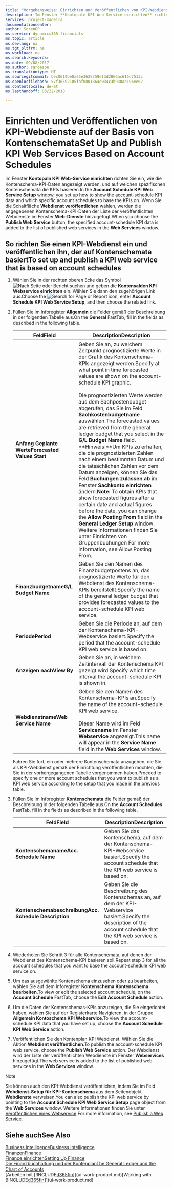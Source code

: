 ```yaml
---
title: "Vorgehensweise: Einrichten und Veröffentlichen von KPI-Webdienste auf der Basis von Kontenschemata  | Microsoft Docs"
description: Im Fenster **Kontopaln KPI Web-Service einrichten** richten Sie ein, wie die Kontenschema-KPI-Daten angezeigt werden, und auf welchen spezifischen Kontenschemata die KPIs basieren.
services: project-madeira
documentationcenter: 
author: SorenGP
ms.service: dynamics365-financials
ms.topic: article
ms.devlang: na
ms.tgt_pltfrm: na
ms.workload: na
ms.search.keywords: 
ms.date: 09/08/2017
ms.author: sgroespe
ms.translationtype: HT
ms.sourcegitcommit: bec0619be0a65e3625759e13d2866ac615d7513c
ms.openlocfilehash: 57f36592105faf0801864e034c3b930ae196ee62
ms.contentlocale: de-at
ms.lasthandoff: 03/22/2018

---
```

# <a name="set-up-and-publish-kpi-web-services-based-on-account-schedules"></a><span data-ttu-id="71095-103">Einrichten und Veröffentlichen von KPI-Webdienste auf der Basis von Kontenschemata</span><span class="sxs-lookup"><span data-stu-id="71095-103">Set Up and Publish KPI Web Services Based on Account Schedules</span></span>
<span data-ttu-id="71095-104">Im Fenster **Kontopaln KPI Web-Service einrichten** richten Sie ein, wie die Kontenschema-KPI-Daten angezeigt werden, und auf welchen spezifischen Kontenschemata die KPIs basieren.</span><span class="sxs-lookup"><span data-stu-id="71095-104">In the **Account Schedule KPI Web Service Setup** window, you set up how to show the account-schedule KPI data and which specific account schedules to base the KPIs on.</span></span> <span data-ttu-id="71095-105">Wenn Sie die Schaltfläche **Webdienst veröffentlichen** wählen, werden die angegebenen Kontenschema-KPI-Daten der Liste der veröffentlichten Webdienste im Fenster **Web-Dienste** hinzugefügt.</span><span class="sxs-lookup"><span data-stu-id="71095-105">When you choose the **Publish Web Service** button, the specified account-schedule KPI data is added to the list of published web services in the **Web Services** window.</span></span>  

## <a name="to-set-up-and-publish-a-kpi-web-service-that-is-based-on-account-schedules"></a><span data-ttu-id="71095-106">So richten Sie einen KPI-Webdienst ein und veröffentlichen ihn, der auf Kontenschemata basiert</span><span class="sxs-lookup"><span data-stu-id="71095-106">To set up and publish a KPI web service that is based on account schedules</span></span>  

1.  <span data-ttu-id="71095-107">Wählen Sie in der rechten oberen Ecke das Symbol ![Nach Seite oder Bericht suchen](media/ui-search/search_small.png "Nach Seite oder Bericht suchen") und geben die **Kontensalden KPI Webservice einrichten** ein. Wählen Sie dann den zugehörigen Link aus.</span><span class="sxs-lookup"><span data-stu-id="71095-107">Choose the ![Search for Page or Report](media/ui-search/search_small.png "Search for Page or Report icon") icon, enter **Account Schedule KPI Web Service Setup**, and then choose the related link.</span></span>  
2.  <span data-ttu-id="71095-108">Füllen Sie im Inforegister **Allgemein** die Felder gemäß der Beschreibung in der folgenden Tabelle aus.</span><span class="sxs-lookup"><span data-stu-id="71095-108">On the **General** FastTab, fill in the fields as described in the following table.</span></span>  

    |<span data-ttu-id="71095-109">Feld</span><span class="sxs-lookup"><span data-stu-id="71095-109">Field</span></span>|<span data-ttu-id="71095-110">Description</span><span class="sxs-lookup"><span data-stu-id="71095-110">Description</span></span>|  
    |---------------------------------|---------------------------------------|  
    |<span data-ttu-id="71095-111">**Anfang Geplante Werte**</span><span class="sxs-lookup"><span data-stu-id="71095-111">**Forecasted Values Start**</span></span>|<span data-ttu-id="71095-112">Geben Sie an, zu welchem Zeitpunkt prognostizierte Werte in der Grafik des Kontenschema-KPIs angezeigt werden.</span><span class="sxs-lookup"><span data-stu-id="71095-112">Specify at what point in time forecasted values are shown on the account-schedule KPI graphic.</span></span><br /><br /> <span data-ttu-id="71095-113">Die prognostizierten Werte werden aus dem Sachpostenbudget abgerufen, das Sie im Feld **Sachkostenbudgetname** auswählen.</span><span class="sxs-lookup"><span data-stu-id="71095-113">The forecasted values are retrieved from the general ledger budget that you select in the **G/L Budget Name** field.</span></span> <span data-ttu-id="71095-114">**Hinweis:**Um KPIs zu erhalten, die die prognostizierten Zahlen nach einem bestimmten Datum und die tatsächlichen Zahlen vor dem Datum anzeigen, können Sie das Feld **Buchungen zulassen ab** im Fenster **Sachkonto einrichten** ändern.</span><span class="sxs-lookup"><span data-stu-id="71095-114">**Note:**  To obtain KPIs that show forecasted figures after a certain date and actual figures before the date, you can change the **Allow Posting From** field in the **General Ledger Setup** window.</span></span> <span data-ttu-id="71095-115">Weitere Informationen finden Sie unter Einrichten von Gruppenbuchungen </span><span class="sxs-lookup"><span data-stu-id="71095-115">For more information, see Allow Posting From.</span></span>|  
    |<span data-ttu-id="71095-116">**Finanzbudgetname**</span><span class="sxs-lookup"><span data-stu-id="71095-116">**G/L Budget Name**</span></span>|<span data-ttu-id="71095-117">Geben Sie den Namen des Finanzbudgetpostens an, das prognostizierte Werte für den Webdienst des Kontenschema-KPIs bereitstellt.</span><span class="sxs-lookup"><span data-stu-id="71095-117">Specify the name of the general ledger budget that provides forecasted values to the account-schedule KPI web service.</span></span>|  
    |<span data-ttu-id="71095-118">**Periode**</span><span class="sxs-lookup"><span data-stu-id="71095-118">**Period**</span></span>|<span data-ttu-id="71095-119">Geben Sie die Periode an, auf dem der Kontenschema-KPI-Webservice basiert.</span><span class="sxs-lookup"><span data-stu-id="71095-119">Specify the period that the account-schedule KPI web service is based on.</span></span>|  
    |<span data-ttu-id="71095-120">**Anzeigen nach**</span><span class="sxs-lookup"><span data-stu-id="71095-120">**View By**</span></span>|<span data-ttu-id="71095-121">Geben Sie an, in welchem Zeitintervall der Kontenschema KPI gezeigt wird.</span><span class="sxs-lookup"><span data-stu-id="71095-121">Specify which time interval the account-schedule KPI is shown in.</span></span>|  
    |<span data-ttu-id="71095-122">**Webdienstname**</span><span class="sxs-lookup"><span data-stu-id="71095-122">**Web Service Name**</span></span>|<span data-ttu-id="71095-123">Geben Sie den Namen des Kontenschema-KPIs an.</span><span class="sxs-lookup"><span data-stu-id="71095-123">Specify the name of the account-schedule KPI web service.</span></span><br /><br /> <span data-ttu-id="71095-124">Dieser Name wird im Feld **Servicename** im Fenster **Webservice** angezeigt.</span><span class="sxs-lookup"><span data-stu-id="71095-124">This name will appear in the **Service Name** field in the **Web Services** window.</span></span>|  

    <span data-ttu-id="71095-125">Fahren Sie fort, ein oder mehrere Kontenschemata anzugeben, die Sie als KPI-Webdienst gemäß der Einrichtung veröffentlichen möchten, die Sie in der vorhergegangenen Tabelle vorgenommen haben.</span><span class="sxs-lookup"><span data-stu-id="71095-125">Proceed to specify one or more account schedules that you want to publish as a KPI web service according to the setup that you made in the previous table.</span></span>  

3.  <span data-ttu-id="71095-126">Füllen Sie im Inforegister **Kontenschemata** die Felder gemäß der Beschreibung in der folgenden Tabelle aus.</span><span class="sxs-lookup"><span data-stu-id="71095-126">On the **Account Schedules** FastTab, fill in the fields as described in the following table.</span></span>  

    |<span data-ttu-id="71095-127">Feld</span><span class="sxs-lookup"><span data-stu-id="71095-127">Field</span></span>|<span data-ttu-id="71095-128">Description</span><span class="sxs-lookup"><span data-stu-id="71095-128">Description</span></span>|  
    |---------------------------------|---------------------------------------|  
    |<span data-ttu-id="71095-129">**Kontenschemaname**</span><span class="sxs-lookup"><span data-stu-id="71095-129">**Acc. Schedule Name**</span></span>|<span data-ttu-id="71095-130">Geben Sie das Kontenschema, auf dem der Kontenschema-KPI-Webservice basiert.</span><span class="sxs-lookup"><span data-stu-id="71095-130">Specify the account schedule that the KPI web service is based on.</span></span>|  
    |<span data-ttu-id="71095-131">**Kontenschemabeschreibung**</span><span class="sxs-lookup"><span data-stu-id="71095-131">**Acc. Schedule Description**</span></span>|<span data-ttu-id="71095-132">Geben Sie die Beschreibung des Kontenschemas an, auf dem der KPI-Webservice basiert.</span><span class="sxs-lookup"><span data-stu-id="71095-132">Specify the description of the account schedule that the KPI web service is based on.</span></span>|  

4.  <span data-ttu-id="71095-133">Wiederholen Sie Schritt 3 für alle Kontenschemata, auf denen der Webdienst des Kontenschema-KPI basieren soll.</span><span class="sxs-lookup"><span data-stu-id="71095-133">Repeat step 3 for all the account schedules that you want to base the account-schedule KPI web service on.</span></span>  
5.  <span data-ttu-id="71095-134">Um das ausgewählte Kontenschema einzusehen oder zu bearbeiten, wählen Sie auf dem Inforegister **Kontenschema** **Kontenschema bearbeiten**.</span><span class="sxs-lookup"><span data-stu-id="71095-134">To view or edit the selected account schedule, on the **Account Schedule** FastTab, choose the **Edit Account Schedule** action.</span></span>  
6.  <span data-ttu-id="71095-135">Um die Daten der Kontenschemas-KPIs anzuzeigen, die Sie eingerichtet haben, wählen Sie auf der Registerkarte Navigieren, in der Gruppe **Allgemein Kontoschema KPI Webservice**.</span><span class="sxs-lookup"><span data-stu-id="71095-135">To view the account-schedule KPI data that you have set up, choose the **Account Schedule KPI Web Service** action.</span></span>  
7.  <span data-ttu-id="71095-136">Veröffentlichen Sie den Kontenplan KPI  Webdienst. Wählen Sie die Aktion **Webdient veröffentlichen**.</span><span class="sxs-lookup"><span data-stu-id="71095-136">To publish the account-schedule KPI web service, choose the **Publish Web Service** action.</span></span> <span data-ttu-id="71095-137">Der Webdienst wird der Liste der veröffentlichten Webdienste im Fenster **Webservices** hinzugefügt.</span><span class="sxs-lookup"><span data-stu-id="71095-137">The web service is added to the list of published web services in the **Web Services** window.</span></span>  

> [!NOTE]  
>  <span data-ttu-id="71095-138">Sie können auch den KPI-Webdienst veröffentlichen, indem Sie im Feld **Webdienst-Setup für KPI-Kontenschema** aus dem Seitenobjekt **Webdienste** verweisen.</span><span class="sxs-lookup"><span data-stu-id="71095-138">You can also publish the KPI web service by pointing to the **Account Schedule KPI Web Service Setup** page object from the **Web Services** window.</span></span> <span data-ttu-id="71095-139">Weitere Informationen finden Sie unter [Veröffentlichen eines Webservice](across-how-publish-web-service.md).</span><span class="sxs-lookup"><span data-stu-id="71095-139">For more information, see [Publish a Web Service](across-how-publish-web-service.md).</span></span>  

## <a name="see-also"></a><span data-ttu-id="71095-140">Siehe auch</span><span class="sxs-lookup"><span data-stu-id="71095-140">See Also</span></span>  
[<span data-ttu-id="71095-141">Business Intelligence</span><span class="sxs-lookup"><span data-stu-id="71095-141">Business Intelligence</span></span>](bi.md)  
[<span data-ttu-id="71095-142">Finanzen</span><span class="sxs-lookup"><span data-stu-id="71095-142">Finance</span></span>](finance.md)  
[<span data-ttu-id="71095-143">Finance einrichten</span><span class="sxs-lookup"><span data-stu-id="71095-143">Setting Up Finance</span></span>](finance-setup-finance.md)  
[<span data-ttu-id="71095-144">Die Finanzbuchhaltung und der Kontenplan</span><span class="sxs-lookup"><span data-stu-id="71095-144">The General Ledger and the Chart of Accounts</span></span>](finance-general-ledger.md)  
<span data-ttu-id="71095-145">[Arbeiten mit [!INCLUDE[d365fin](includes/d365fin_md.md)]](ui-work-product.md)</span><span class="sxs-lookup"><span data-stu-id="71095-145">[Working with [!INCLUDE[d365fin](includes/d365fin_md.md)]](ui-work-product.md)</span></span>

